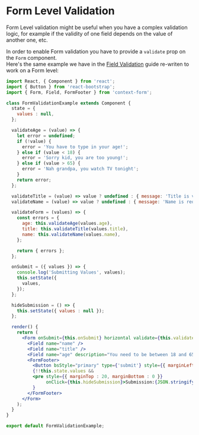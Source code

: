 # Form Level Validation

Form Level validation might be useful when you have a complex validation logic, for example if the validity of one field depends on the value of another one, etc. 

In order to enable Form validation you have to provide a `validate` prop on the `Form` component.  
Here's the same example we have in the [Field Validation](field-validation.md) guide re-writen to work on a Form level:

```jsx
import React, { Component } from 'react';
import { Button } from 'react-bootstrap';
import { Form, Field, FormFooter } from 'context-form';

class FormValidationExample extends Component {
  state = {
    values : null,
  };

  validateAge = (value) => {
    let error = undefined;
    if (!value) {
      error = 'You have to type in your age!';
    } else if (value < 18) {
      error = 'Sorry kid, you are too young!';
    } else if (value > 65) {
      error = 'Nah grandpa, you watch TV tonight';
    }
    return error;
  };

  validateTitle = (value) => value ? undefined : { message: 'Title is very important!' };
  validateName = (value) => value ? undefined : { message: 'Name is required!' };

  validateForm = (values) => {
    const errors = {
      age: this.validateAge(values.age),
      title: this.validateTitle(values.title),
      name: this.validateName(values.name),
    };

    return { errors };
  };

  onSubmit = ({ values }) => {
    console.log('Submitting Values', values);
    this.setState({
      values,
    });
  };

  hideSubmission = () => {
    this.setState({ values : null });
  };

  render() {
    return (
      <Form onSubmit={this.onSubmit} horizontal validate={this.validateForm}>
        <Field name="name" />
        <Field name="title" />
        <Field name="age" description="You need to be between 18 and 65."/>
        <FormFooter>
          <Button bsStyle="primary" type={'submit'} style={{ marginLeft : 10 }}>Submit</Button>
          {!!this.state.values &&
          <pre style={{ marginTop : 20, marginBottom : 0 }}
               onClick={this.hideSubmission}>Submission:{JSON.stringify(this.state.values)}</pre>
          }
        </FormFooter>
      </Form>
    );
  }
}

export default FormValidationExample;

```

